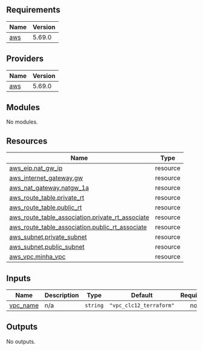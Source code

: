 ## Requirements

| Name | Version |
|------|---------|
| <a name="requirement_aws"></a> [aws](#requirement\_aws) | 5.69.0 |

## Providers

| Name | Version |
|------|---------|
| <a name="provider_aws"></a> [aws](#provider\_aws) | 5.69.0 |

## Modules

No modules.

## Resources

| Name | Type |
|------|------|
| [aws_eip.nat_gw_ip](https://registry.terraform.io/providers/hashicorp/aws/5.69.0/docs/resources/eip) | resource |
| [aws_internet_gateway.gw](https://registry.terraform.io/providers/hashicorp/aws/5.69.0/docs/resources/internet_gateway) | resource |
| [aws_nat_gateway.natgw_1a](https://registry.terraform.io/providers/hashicorp/aws/5.69.0/docs/resources/nat_gateway) | resource |
| [aws_route_table.private_rt](https://registry.terraform.io/providers/hashicorp/aws/5.69.0/docs/resources/route_table) | resource |
| [aws_route_table.public_rt](https://registry.terraform.io/providers/hashicorp/aws/5.69.0/docs/resources/route_table) | resource |
| [aws_route_table_association.private_rt_associate](https://registry.terraform.io/providers/hashicorp/aws/5.69.0/docs/resources/route_table_association) | resource |
| [aws_route_table_association.public_rt_associate](https://registry.terraform.io/providers/hashicorp/aws/5.69.0/docs/resources/route_table_association) | resource |
| [aws_subnet.private_subnet](https://registry.terraform.io/providers/hashicorp/aws/5.69.0/docs/resources/subnet) | resource |
| [aws_subnet.public_subnet](https://registry.terraform.io/providers/hashicorp/aws/5.69.0/docs/resources/subnet) | resource |
| [aws_vpc.minha_vpc](https://registry.terraform.io/providers/hashicorp/aws/5.69.0/docs/resources/vpc) | resource |

## Inputs

| Name | Description | Type | Default | Required |
|------|-------------|------|---------|:--------:|
| <a name="input_vpc_name"></a> [vpc\_name](#input\_vpc\_name) | n/a | `string` | `"vpc_clc12_terraform"` | no |

## Outputs

No outputs.
